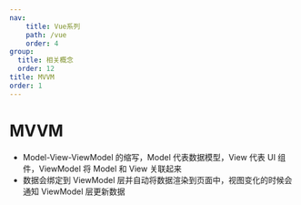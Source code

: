 ```yaml
---
nav:
    title: Vue系列
    path: /vue
    order: 4
group:
  title: 相关概念
  order: 12
title: MVVM
order: 1
---
```


# MVVM

- Model-View-ViewModel 的缩写，Model 代表数据模型，View 代表 UI 组件，ViewModel 将 Model 和 View 关联起来
- 数据会绑定到 ViewModel 层并自动将数据渲染到页面中，视图变化的时候会通知 ViewModel 层更新数据
